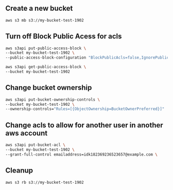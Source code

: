 ## Create a new bucket

```sh
aws s3 mb s3://my-bucket-test-1902
```

## Turn off Block Public Acess for acls

```sh
aws s3api put-public-access-block \
--bucket my-bucket-test-1902 \
--public-access-block-configuration "BlockPublicAcls=false,IgnorePublicAcls=false,BlockPublicPolicy=true,RestrictPublicBuckets=true"
```

```sh
aws s3api get-public-access-block \
--bucket my-bucket-test-1902
```

## Change bucket ownership

```sh
aws s3api put-bucket-ownership-controls \
--bucket my-bucket-test-1902 \
--ownership-controls="Rules=[{ObjectOwnership=BucketOwnerPreferred}]"
```

## Change acls to allow for another user in another aws account

```sh
aws s3api put-bucket-acl \
--bucket my-bucket-test-1902 \
--grant-full-control emailaddress=idk182369236523657@example.com \
```

## Cleanup

```sh
aws s3 rb s3://my-bucket-test-1902
```

